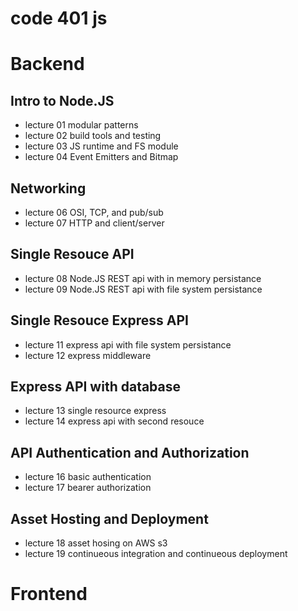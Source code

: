 # code 401 js 


# Backend

## Intro to Node.JS
* lecture 01 modular patterns
* lecture 02 build tools and testing
* lecture 03 JS runtime and FS module 
* lecture 04 Event Emitters and Bitmap

## Networking
* lecture 06 OSI, TCP, and pub/sub
* lecture 07 HTTP and client/server

## Single Resouce API
* lecture 08 Node.JS REST api with in memory persistance
* lecture 09 Node.JS REST api with file system persistance

## Single Resouce Express API
* lecture 11 express api with file system persistance 
* lecture 12 express middleware

## Express API with database
* lecture 13 single resource express 
* lecture 14 express api with second resouce

## API Authentication and Authorization 
* lecture 16 basic authentication
* lecture 17 bearer authorization 

## Asset Hosting and Deployment
* lecture 18 asset hosing on AWS s3
* lecture 19 continueous integration and continueous deployment

# Frontend


